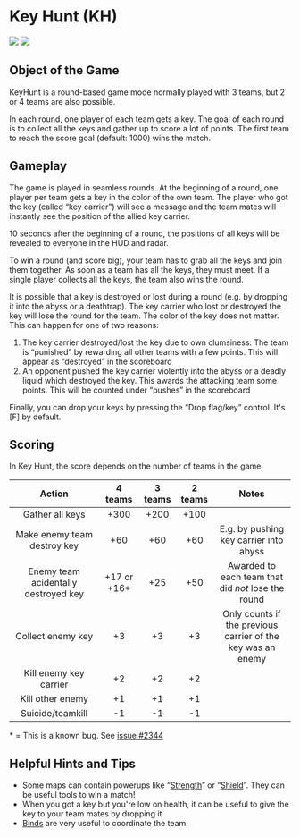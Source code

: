 Key Hunt (KH)
=============

![](http://pics.nexuizninjaz.com/images/6498jb823699s0xkz726.jpg)
![](http://pics.nexuizninjaz.com/images/wwkcbz3r5gtyuhwi.jpg)

Object of the Game
------------------

KeyHunt is a round-based game mode normally played with 3 teams, but 2 or 4 teams are also possible.

In each round, one player of each team gets a key. The goal of each round is to collect all the keys and gather up to score a lot of points. The first team to reach the score goal (default: 1000) wins the match.

Gameplay
--------
The game is played in seamless rounds. At the beginning of a round, one player per team gets a key in the color of the own team. The player who got the key (called “key carrier”) will see a message and the team mates will instantly see the position of the allied key carrier.

10 seconds after the beginning of a round, the positions of all keys will be revealed to everyone in the HUD and radar.

To win a round (and score big), your team has to grab all the keys and join them together. As soon as a team has all the keys, they must meet. If a single player collects all the keys, the team also wins the round.

It is possible that a key is destroyed or lost during a round (e.g. by dropping it into the abyss or a deathtrap). The key carrier who lost or destroyed the key will lose the round for the team. The color of the key does not matter. This can happen for one of two reasons:

1. The key carrier destroyed/lost the key due to own clumsiness: The team is “punished” by rewarding all other teams with a few points. This will appear as “destroyed” in the scoreboard
2. An opponent pushed the key carrier violently into the abyss or a deadly liquid which destroyed the key. This awards the attacking team some points. This will be counted under “pushes” in the scoreboard

Finally, you can drop your keys by pressing the “Drop flag/key” control. It's [F] by default.

Scoring
-------

In Key Hunt, the score depends on the number of teams in the game.

| Action                                | 4 teams       | 3 teams | 2 teams | Notes                                              |
|:-------------------------------------:|:-------------:|:-------:|:-------:|:--------------------------------------------------:|
| Gather all keys                       | +300          | +200    | +100    |                                                    |
| Make enemy team destroy key           | +60           | +60     | +60     | E.g. by pushing key carrier into abyss             |
| Enemy team acidentally destroyed key  | +17 or +16*   | +25     | +50     | Awarded to each team that did *not* lose the round |
| Collect enemy key                     | +3            | +3      | +3      | Only counts if the previous carrier of the key was an enemy |
| Kill enemy key carrier                | +2            | +2      | +2      |                                                    |
| Kill other enemy                      | +1            | +1      | +1      |                                                    |
| Suicide/teamkill                      | -1            | -1      | -1      |                                                    |

\* = This is a known bug. See [issue #2344](https://gitlab.com/xonotic/xonotic-data.pk3dir/issues/2344)

Helpful Hints and Tips
----------------------

- Some maps can contain powerups like “[Strength](Powerups#strength)” or “[Shield](Powerups#shield)”. They can be useful tools to win a match!
- When you got a key but you're low on health, it can be useful to give the key to your team mates by dropping it
- [Binds](Binds) are very useful to coordinate the team.
